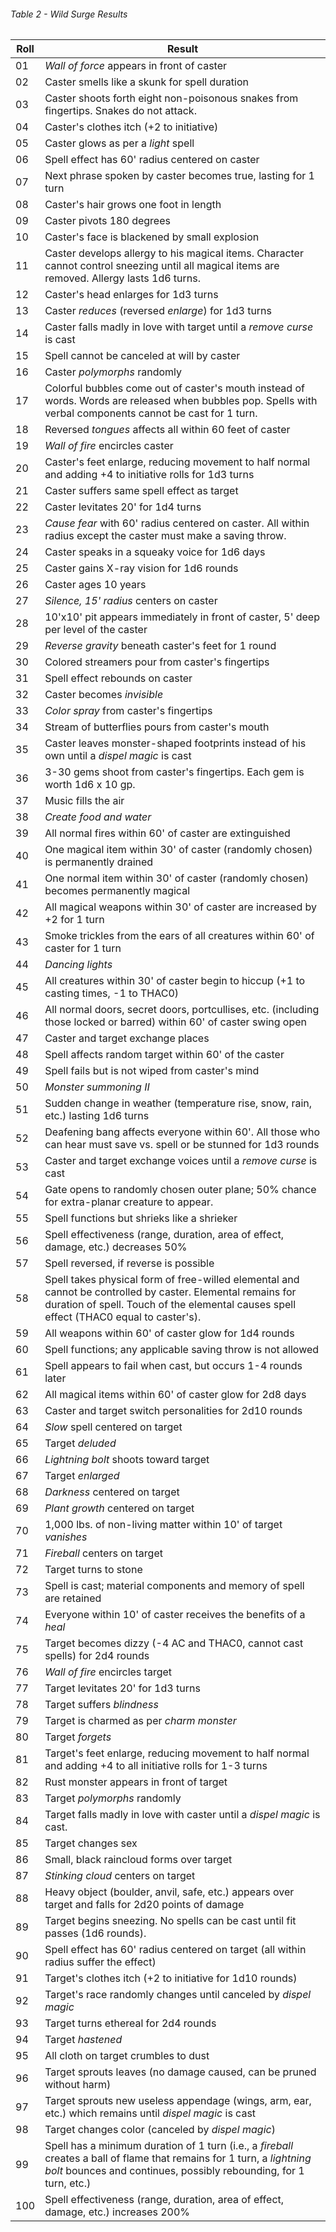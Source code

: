 ###### Table 2 - Wild Surge Results


| **Roll** | **Result**                                                   |
| -------- | ------------------------------------------------------------ |
| 01       | *Wall of force* appears in front of caster                   |
| 02       | Caster smells like a skunk for spell duration                |
| 03       | Caster shoots forth eight non-poisonous snakes from fingertips. Snakes do not attack. |
| 04       | Caster's clothes itch (+2 to initiative)                     |
| 05       | Caster glows as per a *light* spell                          |
| 06       | Spell effect has 60' radius centered on caster               |
| 07       | Next phrase spoken by caster becomes true, lasting for 1 turn |
| 08       | Caster's hair grows one foot in length                       |
| 09       | Caster pivots 180 degrees                                    |
| 10       | Caster's face is blackened by small explosion                |
| 11       | Caster develops allergy to his magical items. Character cannot control sneezing until all magical items are removed. Allergy lasts 1d6 turns. |
| 12       | Caster's head enlarges for 1d3 turns                         |
| 13       | Caster *reduces* (reversed *enlarge*) for 1d3 turns          |
| 14       | Caster falls madly in love with target until a *remove curse* is cast |
| 15       | Spell cannot be canceled at will by caster                   |
| 16       | Caster *polymorphs* randomly                                 |
| 17       | Colorful bubbles come out of caster's mouth instead of words. Words are released when bubbles pop. Spells with verbal components cannot be cast for 1 turn. |
| 18       | Reversed *tongues* affects all within 60 feet of caster      |
| 19       | *Wall of fire* encircles caster                              |
| 20       | Caster's feet enlarge, reducing movement to half normal and adding +4 to initiative rolls for 1d3 turns |
| 21       | Caster suffers same spell effect as target                   |
| 22       | Caster levitates 20' for 1d4 turns                           |
| 23       | *Cause fear* with 60' radius centered on caster. All within radius except the caster must make a saving throw. |
| 24       | Caster speaks in a squeaky voice for 1d6 days                |
| 25       | Caster gains X-ray vision for 1d6 rounds                     |
| 26       | Caster ages 10 years                                         |
| 27       | *Silence, 15' radius* centers on caster                      |
| 28       | 10'x10' pit appears immediately in front of caster, 5' deep per level of the caster |
| 29       | *Reverse gravity* beneath caster's feet for 1 round          |
| 30       | Colored streamers pour from caster's fingertips              |
| 31       | Spell effect rebounds on caster                              |
| 32       | Caster becomes *invisible*                                   |
| 33       | *Color spray* from caster's fingertips                       |
| 34       | Stream of butterflies pours from caster's mouth              |
| 35       | Caster leaves monster-shaped footprints instead of his own until a *dispel magic* is cast |
| 36       | 3-30 gems shoot from caster's fingertips. Each gem is worth 1d6 x 10 gp. |
| 37       | Music fills the air                                          |
| 38       | *Create food and water*                                      |
| 39       | All normal fires within 60' of caster are extinguished       |
| 40       | One magical item within 30' of caster (randomly chosen) is permanently drained |
| 41       | One normal item within 30' of caster (randomly chosen) becomes permanently magical |
| 42       | All magical weapons within 30' of caster are increased by +2 for 1 turn |
| 43       | Smoke trickles from the ears of all creatures within 60' of caster for 1 turn |
| 44       | *Dancing lights*                                             |
| 45       | All creatures within 30' of caster begin to hiccup (+1 to casting times, -1 to THAC0) |
| 46       | All normal doors, secret doors, portcullises, etc. (including those locked or barred) within 60' of caster swing open |
| 47       | Caster and target exchange places                            |
| 48       | Spell affects random target within 60' of the caster         |
| 49       | Spell fails but is not wiped from caster's mind              |
| 50       | *Monster summoning II*                                       |
| 51       | Sudden change in weather (temperature rise, snow, rain, etc.) lasting 1d6 turns |
| 52       | Deafening bang affects everyone within 60'. All those who can hear must save vs. spell or be stunned for 1d3 rounds |
| 53       | Caster and target exchange voices until a *remove curse* is cast |
| 54       | Gate opens to randomly chosen outer plane; 50% chance for extra-planar creature to appear. |
| 55       | Spell functions but shrieks like a shrieker                  |
| 56       | Spell effectiveness (range, duration, area of effect, damage, etc.) decreases 50% |
| 57       | Spell reversed, if reverse is possible                       |
| 58       | Spell takes physical form of free-willed elemental and cannot be controlled by caster. Elemental remains for duration of spell. Touch of the elemental causes spell effect (THAC0 equal to caster's). |
| 59       | All weapons within 60' of caster glow for 1d4 rounds         |
| 60       | Spell functions; any applicable saving throw is not allowed  |
| 61       | Spell appears to fail when cast, but occurs 1-4 rounds later |
| 62       | All magical items within 60' of caster glow for 2d8 days     |
| 63       | Caster and target switch personalities for 2d10 rounds       |
| 64       | *Slow* spell centered on target                              |
| 65       | Target *deluded*                                             |
| 66       | *Lightning bolt* shoots toward target                        |
| 67       | Target *enlarged*                                            |
| 68       | *Darkness* centered on target                                |
| 69       | *Plant growth* centered on target                            |
| 70       | 1,000 lbs. of non-living matter within 10' of target *vanishes* |
| 71       | *Fireball* centers on target                                 |
| 72       | Target turns to stone                                        |
| 73       | Spell is cast; material components and memory of spell are retained |
| 74       | Everyone within 10' of caster receives the benefits of a *heal* |
| 75       | Target becomes dizzy (-4 AC and THAC0, cannot cast spells) for 2d4 rounds |
| 76       | *Wall of fire* encircles target                              |
| 77       | Target levitates 20' for 1d3 turns                           |
| 78       | Target suffers *blindness*                                   |
| 79       | Target is charmed as per *charm monster*                     |
| 80       | Target *forgets*                                             |
| 81       | Target's feet enlarge, reducing movement to half normal and adding +4 to all initiative rolls for 1-3 turns |
| 82       | Rust monster appears in front of target                      |
| 83       | Target *polymorphs* randomly                                 |
| 84       | Target falls madly in love with caster until a *dispel magic* is cast. |
| 85       | Target changes sex                                           |
| 86       | Small, black raincloud forms over target                     |
| 87       | *Stinking cloud* centers on target                           |
| 88       | Heavy object (boulder, anvil, safe, etc.) appears over target and falls for 2d20 points of damage |
| 89       | Target begins sneezing. No spells can be cast until fit passes (1d6 rounds). |
| 90       | Spell effect has 60' radius centered on target (all within radius suffer the effect) |
| 91       | Target's clothes itch (+2 to initiative for 1d10 rounds)     |
| 92       | Target's race randomly changes until canceled by *dispel magic* |
| 93       | Target turns ethereal for 2d4 rounds                         |
| 94       | Target *hastened*                                            |
| 95       | All cloth on target crumbles to dust                         |
| 96       | Target sprouts leaves (no damage caused, can be pruned without harm) |
| 97       | Target sprouts new useless appendage (wings, arm, ear, etc.) which remains until *dispel magic* is cast |
| 98       | Target changes color (canceled by *dispel magic*)            |
| 99       | Spell has a minimum duration of 1 turn (i.e., a *fireball* creates a ball of flame that remains for 1 turn, a *lightning bolt* bounces and continues, possibly rebounding, for 1 turn, etc.) |
| 100      | Spell effectiveness (range, duration, area of effect, damage, etc.) increases 200% |